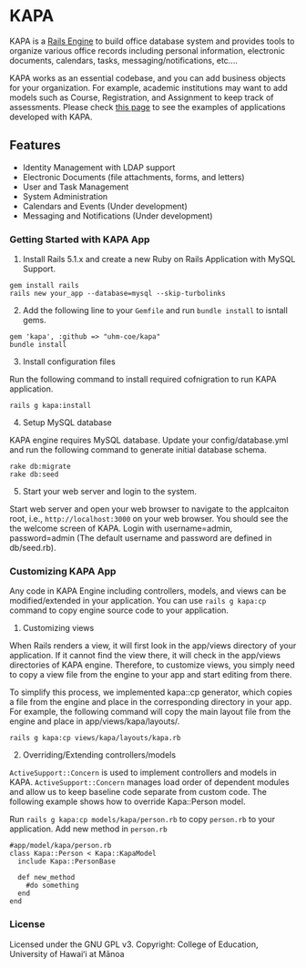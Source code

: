 # KAPA

KAPA is a [Rails Engine](http://guides.rubyonrails.org/engines.html) to build office database system and provides tools to organize various office records including personal information, electronic documents, calendars, tasks, messaging/notifications, etc....  

KAPA works as an essential codebase, and you can add business objects for your organization.  For example, academic institutions may want to add models such as Course, Registration, and Assignment to keep track of assessments.  Please check [this page](https://coe.hawaii.edu/assist/work/kapa/) to see the examples of applications developed with KAPA.

## Features
- Identity Management with LDAP support
- Electronic Documents (file attachments, forms, and letters)
- User and Task Management
- System Administration
- Calendars and Events (Under development)
- Messaging and Notifications (Under development)

### Getting Started with KAPA App

  1. Install Rails 5.1.x and create a new Ruby on Rails Application with MySQL Support.
  ```
  gem install rails
  rails new your_app --database=mysql --skip-turbolinks
  ```

  2. Add the following line to your ```Gemfile``` and run ```bundle install``` to isntall gems.
  ```
  gem 'kapa', :github => "uhm-coe/kapa"
  bundle install
  ```

  3. Install configuration files

  Run the following command to install required cofnigration to run KAPA application.
  ```
  rails g kapa:install
  ``` 

  4. Setup MySQL database
 
  KAPA engine requires MySQL database.  Update your config/database.yml and run the following command to generate initial database schema.
  ```
  rake db:migrate
  rake db:seed
  ``` 

  5. Start your web server and login to the system.

  Start web server and open your web browser to navigate to the applcaiton root, i.e.,  ```http://localhost:3000``` on your web browser.  You should see the the welcome screen of KAPA.
  Login with username=admin, password=admin (The default username and password are defined in db/seed.rb).

### Customizing KAPA App
  Any code in KAPA Engine including controllers, models, and views can be modified/extended in your application.   You can use ```rails g kapa:cp``` command to copy engine source code to your application.

  1. Customizing views

  When Rails renders a view, it will first look in the app/views directory of your application. If it cannot find the view there, it will check in the app/views directories of KAPA engine.  Therefore, to customize views, you simply need to copy a view file from the engine to your app and start editing from there.  

  To simplify this process, we implemented kapa::cp generator, which copies a file from the engine and place in the corresponding directory in your app. For example, the following command will copy the main layout file from the engine and place in app/views/kapa/layouts/.
  ```
  rails g kapa:cp views/kapa/layouts/kapa.rb
  ``` 

  2. Overriding/Extending controllers/models

  ```ActiveSupport::Concern``` is used to implement controllers and models in KAPA. ```ActiveSupport::Concern``` manages load order of dependent modules and allow us to keep baseline code separate from custom code.  The following example shows how to override Kapa::Person model.

  Run ```rails g kapa:cp models/kapa/person.rb``` to copy ```person.rb``` to your application.
  Add new method in ```person.rb```
  ```
  #app/model/kapa/person.rb
  class Kapa::Person < Kapa::KapaModel
    include Kapa::PersonBase

    def new_method
      #do something
    end
  end
  ```

### License

Licensed under the GNU GPL v3.
Copyright: College of Education, University of Hawaiʻi at Mānoa
